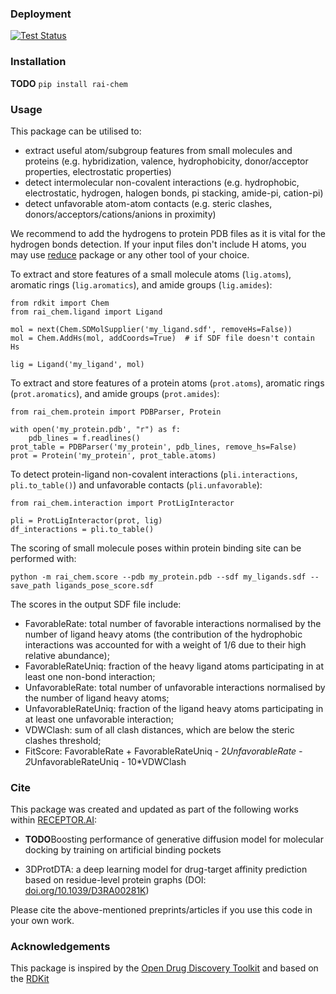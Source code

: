 [test-image]: https://github.com/vtarasv/rai-chem/actions/workflows/test.yml/badge.svg
[test-url]: https://github.com/vtarasv/rai-chem/actions/workflows/test.yml

### Deployment
[![Test Status][test-image]][test-url]

### Installation
**TODO**
`pip install rai-chem`

### Usage
This package can be utilised to: 
- extract useful atom/subgroup features from small molecules and proteins
  (e.g. hybridization, valence, hydrophobicity, donor/acceptor properties, electrostatic properties)
- detect intermolecular non-covalent interactions 
  (e.g. hydrophobic, electrostatic, hydrogen, halogen bonds, pi stacking, amide-pi, cation-pi)
- detect unfavorable atom-atom contacts 
  (e.g. steric clashes, donors/acceptors/cations/anions in proximity)

We recommend to add the hydrogens to protein PDB files as it is vital for the hydrogen bonds detection.
If your input files don't include H atoms, you may use [reduce](https://github.com/rlabduke/reduce) package or any other tool of your choice.

To extract and store features of a small molecule atoms (`lig.atoms`), aromatic rings (`lig.aromatics`), and amide groups (`lig.amides`):
```
from rdkit import Chem
from rai_chem.ligand import Ligand

mol = next(Chem.SDMolSupplier('my_ligand.sdf', removeHs=False))
mol = Chem.AddHs(mol, addCoords=True)  # if SDF file doesn't contain Hs

lig = Ligand('my_ligand', mol)
```

To extract and store features of a protein atoms (`prot.atoms`), aromatic rings (`prot.aromatics`), and amide groups (`prot.amides`):
```
from rai_chem.protein import PDBParser, Protein

with open('my_protein.pdb', "r") as f:
    pdb_lines = f.readlines()
prot_table = PDBParser('my_protein', pdb_lines, remove_hs=False)
prot = Protein('my_protein', prot_table.atoms)
```

To detect protein-ligand non-covalent interactions (`pli.interactions`, `pli.to_table()`) and unfavorable contacts (`pli.unfavorable`):
```
from rai_chem.interaction import ProtLigInteractor

pli = ProtLigInteractor(prot, lig)
df_interactions = pli.to_table()
```

The scoring of small molecule poses within protein binding site can be performed with:

`python -m rai_chem.score --pdb my_protein.pdb --sdf my_ligands.sdf --save_path ligands_pose_score.sdf`

The scores in the output SDF file include:
- FavorableRate: total number of favorable interactions normalised by the number of ligand heavy atoms
  (the contribution of the hydrophobic interactions was accounted for with a weight of 1/6
  due to their high relative abundance);
- FavorableRateUniq: fraction of the heavy ligand atoms participating in at least one non-bond interaction;
- UnfavorableRate: total number of unfavorable interactions normalised by the number of ligand heavy atoms;
- UnfavorableRateUniq: fraction of the ligand heavy atoms participating in at least one unfavorable interaction;
- VDWClash: sum of all clash distances, which are below the steric clashes threshold;
- FitScore: FavorableRate + FavorableRateUniq - 2*UnfavorableRate - 2*UnfavorableRateUniq - 10*VDWClash

### Cite
This package was created and updated as part of the following works within [RECEPTOR.AI](https://receptor.ai/):

- **TODO**Boosting performance of generative diffusion model for molecular docking by training on artificial binding pockets
  
- 3DProtDTA: a deep learning model for drug-target affinity prediction based on residue-level protein graphs
  (DOI: [doi.org/10.1039/D3RA00281K](https://doi.org/10.1039/D3RA00281K))

Please cite the above-mentioned preprints/articles if you use this code in your own work.

### Acknowledgements
This package is inspired by the [Open Drug Discovery Toolkit](https://github.com/oddt/oddt.git) and based on the [RDKit](https://github.com/rdkit/rdkit.git)